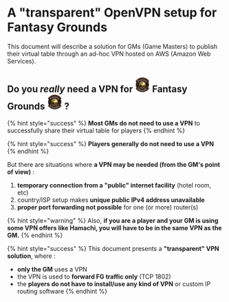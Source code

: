 # A "transparent" OpenVPN setup for Fantasy Grounds

This document will describe a solution for GMs \(Game Masters\) to publish their virtual table through an ad-hoc VPN hosted on AWS \(Amazon Web Services\).

## Do you _really_ need a VPN for ![](.gitbook/assets/fg35.png) Fantasy Grounds ![](.gitbook/assets/fg35.png) ?

{% hint style="success" %}
**Most GMs do not need to use a VPN** to successfully share their virtual table for players
{% endhint %}

{% hint style="success" %}
**Players generally do not need to use a VPN**
{% endhint %}

But there are situations where **a VPN may be needed \(from the GM's point of view\)** :

1. **temporary connection from a "public" internet facility** \(hotel room, etc\)
2. country/ISP setup makes **unique public IPv4 address unavailable**
3. **proper port forwarding not possible** for one \(or more\) router\(s\)

{% hint style="warning" %}
Also, **if you are a player and your GM is using some VPN offers like Hamachi, you will have to be in the same VPN as the GM.**
{% endhint %}

{% hint style="success" %}
This document presents a **"transparent" VPN solution**, where :

* **only the GM** uses a VPN
* the VPN is used to **forward FG traffic only** \(TCP 1802\)
* the **players do not have to install/use any kind of VPN** or custom IP routing software
{% endhint %}

